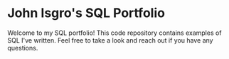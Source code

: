 # John Isgro's SQL Portfolio

Welcome to my SQL portfolio! This code repository contains examples of SQL I've written. Feel free to take a look and reach out if you have any questions.
